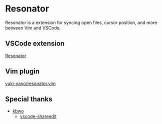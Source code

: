 # Resonator

Resonator is a extension for syncing open files, cursor position, and more between Vim and VSCode.

## VSCode extension

[Resonator](https://marketplace.visualstudio.com/items?itemName=yuki-yano.vscode-resonator)

## Vim plugin

[yuki-yano/resonator.vim](https://github.com/yuki-yano/resonator.vim)

## Special thanks

- [kbwo](https://github.com/kbwo)
  - [vscode-shareedit](https://github.com/kbwo/vscode-shareedit)

